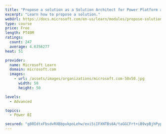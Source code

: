 ```yaml
---
title: "Propose a solution as a Solution Architect for Power Platform and Dynamics 365"
excerpt: "Learn how to propose a solution."
webUrl: https://docs.microsoft.com/en-us/learn/modules/propose-solution/
type: course
price: Free
length: PT40M
ratings:
  count: 247
  average: 4.6356277
heat: 51

provider:
  name: Microsoft Learn
  domain: microsoft.com
  images:
    - url: /assets/images/organizations/microsoft.com-50x50.jpg
      width: 50
      height: 50

levels:
  - Advanced

topics:
  - Power BI

secured: "g8OIdtxFbsdvRXBbpukpoLehw/exi5iIFXNTBs6A/taGGCFrt+iB9vpBjhPypHXJAQWY5+mOss2Ict0J9kXl9dlqPrNuKrXfKsZ37NpZKAoZ62o3dYMZ0DVXKuXA6/5jOjSZ2bYMHd5G7qT8Y+64Fg/yjtw04kV0Hm3OqyKO3u145nhCCxunhZBOXuUSeE2+zyaqKYJtQ+71DSKibQX/9jrVZoU2+sxNILbeJGEfNjj6+TXrpMy+n/XXe5ON0jDQaVHYSqiCCThZ1kBvdcRwXOG+JtQu/7aXZseJpzl9dbN5/dmVqZo5YOXvIFgiXO/QoIFxEawsv4PIlnJnTUoSLoBMTDVtVq6ORzlVZiqmffVxXHXNTMi0gb8/Flcb+gezFbAHNyYnQlm3AreiCTeSvQ==;dJD6mqdWj1sekIa+RU74+A=="
---
```


